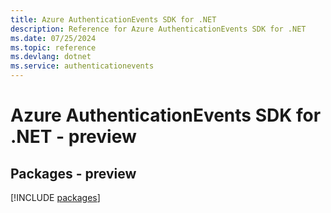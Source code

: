 ```yaml
---
title: Azure AuthenticationEvents SDK for .NET
description: Reference for Azure AuthenticationEvents SDK for .NET
ms.date: 07/25/2024
ms.topic: reference
ms.devlang: dotnet
ms.service: authenticationevents
---
```

# Azure AuthenticationEvents SDK for .NET - preview
## Packages - preview
[!INCLUDE [packages](authenticationevents-index.md)]